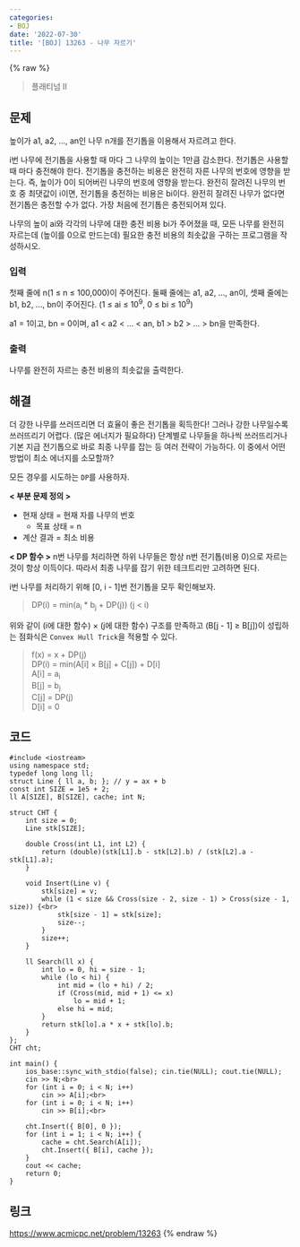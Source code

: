```yaml
---
categories:
- BOJ
date: '2022-07-30'
title: '[BOJ] 13263 - 나무 자르기'
---
```


{% raw %}
> 플래티넘 II<br>

## 문제
높이가 a1, a2, ..., an인 나무 n개를 전기톱을 이용해서 자르려고 한다.

i번 나무에 전기톱을 사용할 때 마다 그 나무의 높이는 1만큼 감소한다. 전기톱은 사용할 때 마다 충전해야 한다. 전기톱을 충전하는 비용은 완전히 자른 나무의 번호에 영향을 받는다. 즉, 높이가 0이 되어버린 나무의 번호에 영향을 받는다. 완전히 잘려진 나무의 번호 중 최댓값이 i이면, 전기톱을 충전하는 비용은 bi이다. 완전히 잘려진 나무가 없다면 전기톱은 충전할 수가 없다. 가장 처음에 전기톱은 충전되어져 있다.

나무의 높이 ai와 각각의 나무에 대한 충전 비용 bi가 주어졌을 때, 모든 나무를 완전히 자르는데 (높이를 0으로 만드는데) 필요한 충전 비용의 최솟값을 구하는 프로그램을 작성하시오.

### 입력
첫째 줄에 n(1 ≤ n ≤ 100,000)이 주어진다. 둘째 줄에는 a1, a2, ..., an이, 셋째 줄에는 b1, b2, ..., bn이 주어진다. (1 ≤ ai  ≤ 10<sup>9</sup>, 0 ≤ bi  ≤ 10<sup>9</sup>)

a1  = 1이고, bn  = 0이며, a1  < a2  < ... < an, b1  > b2  > ... > bn을 만족한다.<br>

### 출력
나무를 완전히 자르는 충전 비용의 최솟값을 출력한다.

## 해결
더 강한 나무를 쓰러뜨리면 더 효율이 좋은 전기톱을 획득한다! 그러나 강한 나무일수록 쓰러뜨리기 어렵다. (많은 에너지가 필요하다) 단계별로 나무들을 하나씩 쓰러뜨리거나 기본 지급 전기톱으로 바로 최종 나무를 잡는 등 여러 전략이 가능하다. 이 중에서 어떤 방법이 최소 에너지를 소모할까?

모든 경우를 시도하는 `DP`를 사용하자.

**< 부분 문제 정의 >**
- 현재 상태 = 현재 자를 나무의 번호
	- 목표 상태 = n
- 계산 결과 = 최소 비용

**< DP 함수 >**
n번 나무를 처리하면 하위 나무들은 항상 n번 전기톱(비용 0)으로 자르는 것이 항상 이득이다. 따라서 최종 나무를 잡기 위한 테크트리만 고려하면 된다.

i번 나무를 처리하기 위해 [0, i - 1]번 전기톱을 모두 확인해보자.
> DP(i) = min(a<sub>i</sub> * b<sub>j</sub> + DP(j)) (j < i)<br>

위와 같이 (i에 대한 함수) × (j에 대한 함수) 구조를 만족하고 (B[j - 1] ≥ B[j])이 성립하는 점화식은 `Convex Hull Trick`을 적용할 수 있다.
> f(x) = x + DP(j)<br>
> DP(i) = min(A[i] × B[j] + C[j]) + D[i]<br>
> A[i] = a<sub>i</sub><br>
> B[j] = b<sub>j</sub><br>
> C[j] = DP(j)<br>
> D[i] = 0<br>

## 코드
```
#include <iostream>
using namespace std;
typedef long long ll;
struct Line { ll a, b; }; // y = ax + b
const int SIZE = 1e5 + 2;
ll A[SIZE], B[SIZE], cache; int N;

struct CHT {
	int size = 0;
	Line stk[SIZE];

	double Cross(int L1, int L2) {
		return (double)(stk[L1].b - stk[L2].b) / (stk[L2].a - stk[L1].a);
	}

	void Insert(Line v) {
		stk[size] = v;
		while (1 < size && Cross(size - 2, size - 1) > Cross(size - 1, size)) {<br>
			stk[size - 1] = stk[size];
			size--;
		}
		size++;
	}

	ll Search(ll x) {
		int lo = 0, hi = size - 1;
		while (lo < hi) {
			int mid = (lo + hi) / 2;
			if (Cross(mid, mid + 1) <= x)
				lo = mid + 1;
			else hi = mid;
		}
		return stk[lo].a * x + stk[lo].b;
	}
};
CHT cht;

int main() {
	ios_base::sync_with_stdio(false); cin.tie(NULL); cout.tie(NULL);
	cin >> N;<br>
	for (int i = 0; i < N; i++)
		cin >> A[i];<br>
	for (int i = 0; i < N; i++)
		cin >> B[i];<br>

	cht.Insert({ B[0], 0 });
	for (int i = 1; i < N; i++) {
		cache = cht.Search(A[i]);
		cht.Insert({ B[i], cache });
	}
	cout << cache;
	return 0;
}
```

## 링크
https://www.acmicpc.net/problem/13263
{% endraw %}